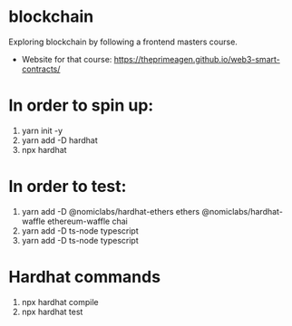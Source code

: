 # blockchain
Exploring blockchain by following a frontend masters course.
- Website for that course: https://theprimeagen.github.io/web3-smart-contracts/


# In order to spin up:
1. yarn init -y
2. yarn add -D hardhat
3. npx hardhat

# In order to test:
1. yarn add -D @nomiclabs/hardhat-ethers ethers @nomiclabs/hardhat-waffle ethereum-waffle chai
2. yarn add -D ts-node typescript
3. yarn add -D ts-node typescript

# Hardhat commands
1. npx hardhat compile
2. npx hardhat test